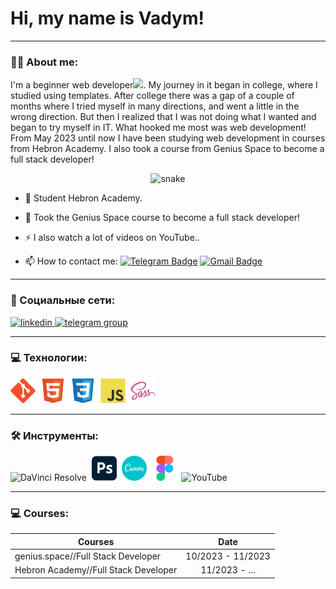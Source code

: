 # Hi, my name is Vadym!

---

### :man_technologist: About me:

I'm a beginner web developer<img src="https://media.giphy.com/media/WUlplcMpOCEmTGBtBW/giphy.gif" width="30px">. My journey in it began in college, where I studied using templates. After college there was a gap of a couple of months where I tried myself in many directions, and went a little in the wrong direction. But then I realized that I was not doing what I wanted and began to try myself in IT. What hooked me most was web development! From May 2023 until now I have been studying web development in courses from Hebron Academy. I also took a course from Genius Space to become a full stack developer!

<p align="center">
 <img width="600" src="              - name: generate-snake-game-from-github-contribution-grid
                uses: Platane/snk@v3.2.0
            " alt="snake"/>
</p>

- :telescope: Student Hebron Academy.

- :seedling: Took the Genius Space course to become a full stack developer!

- :zap: I also watch a lot of videos on YouTube..

- :mailbox: How to contact me: [![Telegram Badge](https://img.shields.io/badge/-vadymkolesnyk25-blue?style=flat&logo=Telegram&logoColor=white)](https://t.me/f1llzzz) [![Gmail Badge](https://img.shields.io/badge/-Gmail-red?style=flat&logo=Gmail&logoColor=white)](kolesnikv783@gmail.com)

---

### 🤝 Социальные сети:

  <div id="badges">
    <a href="https://www.linkedin.com/in/vadym-kolesnyk-b76610288/" target="_blank">
      <img src="https://cdn-icons-png.flaticon.com/512/2504/2504799.png" width="40" height="40" alt="linkedin" />
    </a>
    <a href="https://t.me/vadymkolesnyk25" target="_blank">
      <img src="https://cdn-icons-png.flaticon.com/512/2111/2111646.png" width="40" height="40" alt="telegram group" />
    </a>
  </div>

---

### 💻 Технологии:

<div>
  <img src="https://github.com/devicons/devicon/blob/master/icons/git/git-original.svg" title="git" alt="git" width="40" height="40"/>&nbsp
  <img src="https://github.com/devicons/devicon/blob/master/icons/html5/html5-original.svg" title="html5" alt="html5" width="40" height="40"/>&nbsp
  <img src="https://github.com/devicons/devicon/blob/master/icons/css3/css3-original.svg" title="css" alt="css" width="40" height="40"/>&nbsp
  <img src="https://github.com/devicons/devicon/blob/master/icons/javascript/javascript-original.svg" title="javascript" alt="javascript" width="40" height="40"/>&nbsp
  <img src="https://github.com/devicons/devicon/blob/master/icons/sass/sass-original.svg" title="sass/scss" alt="sass/scss" width="40" height="40"/>&nbsp;
  <!-- <img src="https://github.com/devicons/devicon/blob/master/icons/redux/redux-original.svg" title="redux" alt="redux" width="40" height="40"/>&nbsp; -->
</div>

---

### 🛠 Инструменты:

<div>
  <img src="https://upload.wikimedia.org/wikipedia/commons/9/90/DaVinci_Resolve_17_logo.svg" title="DaVinci Resolve" alt="DaVinci Resolve" width="40" height="40"/>&nbsp;
  <img src="https://github.com/devicons/devicon/blob/master/icons/photoshop/photoshop-plain.svg" title="photoshop" alt="photoshop" width="40" height="40"/>&nbsp;
  <img src="https://github.com/devicons/devicon/blob/master/icons/canva/canva-original.svg" title="canva" alt="canva" width="40" height="40"/>&nbsp;
  <img src="https://github.com/devicons/devicon/blob/master/icons/figma/figma-original.svg" title="figma" alt="figma" width="40" height="40"/>&nbsp;
  <img src="https://upload.wikimedia.org/wikipedia/commons/9/9e/YouTube_Logo_%282013-2017%29.svg" title="YouTube" alt="YouTube" width="40" height="40"/>&nbsp;
</div>

---

 ### 💻 Courses:

| Courses                                                           | Date              |
| ----------------------------------------------------------------| :---------------: |
| genius.space//Full Stack Developer                            | 10/2023 - 11/2023 |
| Hebron Academy//Full Stack Developer                          | 11/2023 - ... |

